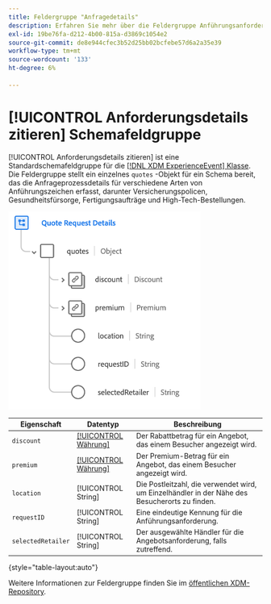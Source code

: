 ```yaml
---
title: Feldergruppe "Anfragedetails"
description: Erfahren Sie mehr über die Feldergruppe Anführungsanforderungsdetails .
exl-id: 19be76fa-d212-4b00-815a-d3869c1054e2
source-git-commit: de8e944cfec3b52d25bb02bcfebe57d6a2a35e39
workflow-type: tm+mt
source-wordcount: '133'
ht-degree: 6%

---
```


# [!UICONTROL Anforderungsdetails zitieren] Schemafeldgruppe

[!UICONTROL Anforderungsdetails zitieren] ist eine Standardschemafeldgruppe für die [[!DNL XDM ExperienceEvent] Klasse](../../classes/experienceevent.md). Die Feldergruppe stellt ein einzelnes `quotes` -Objekt für ein Schema bereit, das die Anfrageprozessdetails für verschiedene Arten von Anführungszeichen erfasst, darunter Versicherungspolicen, Gesundheitsfürsorge, Fertigungsaufträge und High-Tech-Bestellungen.

![](../../images/field-groups/quote-request-details.png)

| Eigenschaft | Datentyp | Beschreibung |
| --- | --- | --- |
| `discount` | [[!UICONTROL Währung]](../../data-types/currency.md) | Der Rabattbetrag für ein Angebot, das einem Besucher angezeigt wird. |
| `premium` | [[!UICONTROL Währung]](../../data-types/currency.md) | Der Premium-Betrag für ein Angebot, das einem Besucher angezeigt wird. |
| `location` | [!UICONTROL String] | Die Postleitzahl, die verwendet wird, um Einzelhändler in der Nähe des Besucherorts zu finden. |
| `requestID` | [!UICONTROL String] | Eine eindeutige Kennung für die Anführungsanforderung. |
| `selectedRetailer` | [!UICONTROL String] | Der ausgewählte Händler für die Angebotsanforderung, falls zutreffend. |

{style="table-layout:auto"}

Weitere Informationen zur Feldergruppe finden Sie im [öffentlichen XDM-Repository](https://github.com/adobe/xdm/blob/master/docs/reference/fieldgroups/experience-event/experienceevent-quote-request-details.schema.json).
